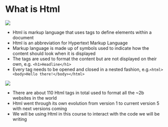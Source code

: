 # What is Html

[![](../.gitbook/assets/html-tag.png)](https://developer.mozilla.org/en-US/docs/Learn/Getting_started_with_the_web/HTML_basics)

* Html is markup language that uses tags to define elements within a document
* Html is an abbreviation for Hypertext Markup Language
* Markup language is made up of symbols used to indicate how the content should look when it is displayed
* The tags are used to format the content but are not displayed on their own, e.g. `<h1>Headline</h1>`
* Every tag needs to be opened and closed in a nested fashion, e.g.`<html><body>Hello there!</body></html>`

[![](../.gitbook/assets/nested-tags.png)](https://clearlydecoded.com/anatomy-of-html-tag)

* There are about 110 Html tags in total used to format all the ~2b websites in the world
* Html went through its own evolution from version 1 to current version 5 with next versions  coming
* We will be using Html in this course to interact with the code we will be writing

